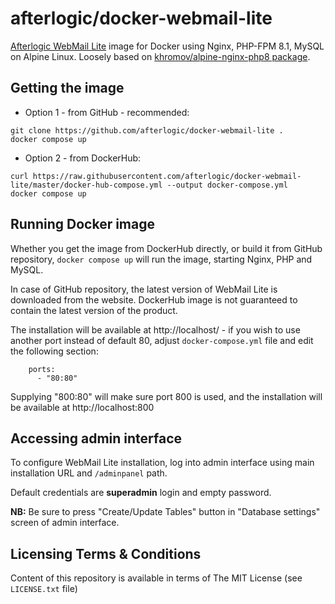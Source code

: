 afterlogic/docker-webmail-lite
==============================

[Afterlogic WebMail Lite](https://afterlogic.org/webmail-lite) image for Docker using Nginx, PHP-FPM 8.1, MySQL on Alpine Linux. Loosely based on [khromov/alpine-nginx-php8 package](https://github.com/khromov/alpine-nginx-php8).

Getting the image
-----------------

* Option 1 - from GitHub - recommended:

```
git clone https://github.com/afterlogic/docker-webmail-lite .
docker compose up
```

* Option 2 - from DockerHub:
	
```
curl https://raw.githubusercontent.com/afterlogic/docker-webmail-lite/master/docker-hub-compose.yml --output docker-compose.yml
docker compose up
```

Running Docker image
--------------------

Whether you get the image from DockerHub directly, or build it from GitHub repository, `docker compose up` will run the image, starting Nginx, PHP and MySQL. 

In case of GitHub repository, the latest version of WebMail Lite is downloaded from the website. DockerHub image is not guaranteed to contain the latest version of the product.

The installation will be available at http://localhost/ - if you wish to use another port instead of default 80, adjust `docker-compose.yml` file and edit the following section:

```
    ports:
      - "80:80"
```

Supplying "800:80" will make sure port 800 is used, and the installation will be available at http://localhost:800

Accessing admin interface
------------------------------

To configure WebMail Lite installation, log into admin interface using main installation URL and `/adminpanel` path.

Default credentials are **superadmin** login and empty password. 

**NB:** Be sure to press "Create/Update Tables" button in "Database settings" screen of admin interface.

Licensing Terms & Conditions
----------------------------

Content of this repository is available in terms of The MIT License (see `LICENSE.txt` file)
